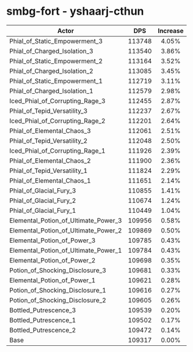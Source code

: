 # smbg-fort - yshaarj-cthun
| Actor | DPS | Increase |
|---|:---:|:---:|
|Phial_of_Static_Empowerment_3|113748|4.05%|
|Phial_of_Charged_Isolation_3|113540|3.86%|
|Phial_of_Static_Empowerment_2|113164|3.52%|
|Phial_of_Charged_Isolation_2|113085|3.45%|
|Phial_of_Static_Empowerment_1|112719|3.11%|
|Phial_of_Charged_Isolation_1|112579|2.98%|
|Iced_Phial_of_Corrupting_Rage_3|112455|2.87%|
|Phial_of_Tepid_Versatility_3|112237|2.67%|
|Iced_Phial_of_Corrupting_Rage_2|112201|2.64%|
|Phial_of_Elemental_Chaos_3|112061|2.51%|
|Phial_of_Tepid_Versatility_2|112048|2.50%|
|Iced_Phial_of_Corrupting_Rage_1|111926|2.39%|
|Phial_of_Elemental_Chaos_2|111900|2.36%|
|Phial_of_Tepid_Versatility_1|111824|2.29%|
|Phial_of_Elemental_Chaos_1|111651|2.14%|
|Phial_of_Glacial_Fury_3|110855|1.41%|
|Phial_of_Glacial_Fury_2|110674|1.24%|
|Phial_of_Glacial_Fury_1|110449|1.04%|
|Elemental_Potion_of_Ultimate_Power_3|109956|0.58%|
|Elemental_Potion_of_Ultimate_Power_2|109869|0.50%|
|Elemental_Potion_of_Power_3|109785|0.43%|
|Elemental_Potion_of_Ultimate_Power_1|109784|0.43%|
|Elemental_Potion_of_Power_2|109698|0.35%|
|Potion_of_Shocking_Disclosure_3|109681|0.33%|
|Elemental_Potion_of_Power_1|109621|0.28%|
|Potion_of_Shocking_Disclosure_1|109616|0.27%|
|Potion_of_Shocking_Disclosure_2|109605|0.26%|
|Bottled_Putrescence_3|109539|0.20%|
|Bottled_Putrescence_1|109502|0.17%|
|Bottled_Putrescence_2|109472|0.14%|
|Base|109317|0.00%|
